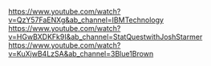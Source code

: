 https://www.youtube.com/watch?v=QzY57FaENXg&ab_channel=IBMTechnology https://www.youtube.com/watch?v=HGwBXDKFk9I&ab_channel=StatQuestwithJoshStarmer https://www.youtube.com/watch?v=KuXjwB4LzSA&ab_channel=3Blue1Brown